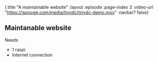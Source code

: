 {:title "A maintainable website"
 :layout :episode
 :page-index 3
 :video-url "https://ispooge.com/media/tinydc/tinydc-demo.mov"
 :navbar? false}

## Maintanable website

Needs

* 1 raspi
* Internet connection
